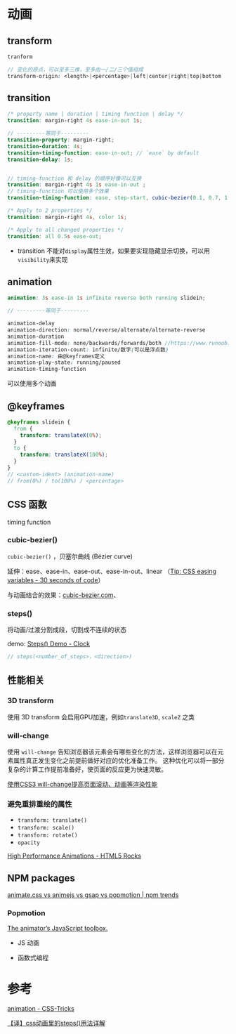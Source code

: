 # 动画

## transform

```scss
tranform

// 变化的原点，可以至多三维，至多由一/二/三个值组成
transform-origin: <length>|<percentage>|left|center|right|top|bottom
```

## transition

```scss
/* property name | duration | timing function | delay */
transition: margin-right 4s ease-in-out 1s;

// ---------等同于---------
transition-property: margin-right;
transition-duration: 4s;
transition-timing-function: ease-in-out; // `ease` by default
transition-delay: 1s;


// timing-function 和 delay 的顺序好像可以互换
transition: margin-right 4s 1s ease-in-out ;
// timing-function 可以使用多个效果
transition-timing-function: ease, step-start, cubic-bezier(0.1, 0.7, 1.0, 0.1)
```

```scss
/* Apply to 2 properties */
transition: margin-right 4s, color 1s;

/* Apply to all changed properties */
transition: all 0.5s ease-out;
```

- transition 不能对`display`属性生效，如果要实现隐藏显示切换，可以用`visibility`来实现

## animation

```scss
animation: 3s ease-in 1s infinite reverse both running slidein;

// ---------等同于---------

animation-delay
animation-direction: normal/reverse/alternate/alternate-reverse
animation-duration
animation-fill-mode: none/backwards/forwards/both //https://www.runoob.com/cssref/css3-pr-animation-fill-mode.html
animation-iteration-count: infinite/数字(可以是浮点数)
animation-name: 由@keyframes定义
animation-play-state: running/paused
animation-timing-function
```

可以使用多个动画

## @keyframes

```scss
@keyframes slidein {
  from {
    transform: translateX(0%);
  }
  to {
    transform: translateX(100%);
  }
}
// <custom-ident> (animation-name)
// from(0%) / to(100%) / <percentage>
```

## CSS 函数

timing function

### cubic-bezier()

`cubic-bezier()` ，贝塞尔曲线 (Bézier curve)

延伸：ease、ease-in、ease-out、ease-in-out、linear （[Tip: CSS easing variables - 30 seconds of code](https://www.30secondsofcode.org/articles/s/css-easing-variables)）

与动画结合的效果：[cubic-bezier.com](https://cubic-bezier.com/#0,1,1,0)、

### steps()

将动画/过渡分割成段，切割成不连续的状态

demo: [Steps() Demo - Clock](https://designmodo.com/demo/stepscss/index.html)

```scss
// steps(<number_of_steps>，<direction>)
```

## 性能相关

### 3D transform

使用 3D transform 会启用GPU加速，例如`translate3D`, `scaleZ` 之类

### will-change

使用 `will-change` 告知浏览器该元素会有哪些变化的方法，这样浏览器可以在元素属性真正发生变化之前提前做好对应的优化准备工作。 这种优化可以将一部分复杂的计算工作提前准备好，使页面的反应更为快速灵敏。

[使用CSS3 will-change提高页面滚动、动画等渲染性能](https://www.zhangxinxu.com/wordpress/2015/11/css3-will-change-improve-paint/)

### 避免重排重绘的属性

- `transform: translate()`
- `transform: scale()`
- `transform: rotate()`
- `opacity`

[High Performance Animations - HTML5 Rocks](https://www.html5rocks.com/en/tutorials/speed/high-performance-animations/)

## NPM packages

[animate.css vs animejs vs gsap vs popmotion | npm trends](https://www.npmtrends.com/animate.css-vs-animejs-vs-gsap-vs-popmotion)

### Popmotion

[The animator’s JavaScript toolbox.](https://popmotion.io/)

- JS 动画

- 函数式编程

# 参考

[animation - CSS-Tricks](https://css-tricks.com/almanac/properties/a/animation/)

[【译】css动画里的steps()用法详解](https://segmentfault.com/a/1190000007042048)
